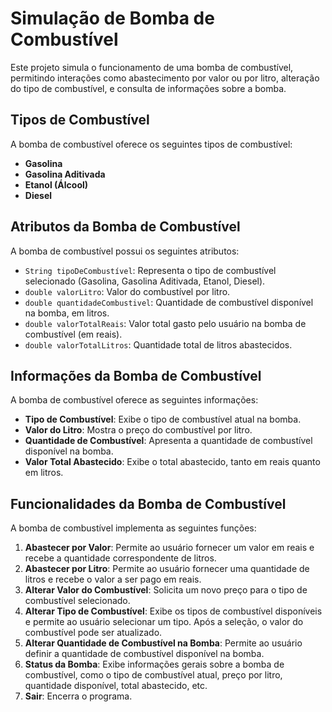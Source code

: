 # Simulação de Bomba de Combustível

Este projeto simula o funcionamento de uma bomba de combustível, permitindo interações como abastecimento por valor ou por litro, alteração do tipo de combustível, e consulta de informações sobre a bomba.

## Tipos de Combustível

A bomba de combustível oferece os seguintes tipos de combustível:
- **Gasolina**
- **Gasolina Aditivada**
- **Etanol (Álcool)**
- **Diesel**

## Atributos da Bomba de Combustível

A bomba de combustível possui os seguintes atributos:
- `String tipoDeCombustível`: Representa o tipo de combustível selecionado (Gasolina, Gasolina Aditivada, Etanol, Diesel).
- `double valorLitro`: Valor do combustível por litro.
- `double quantidadeCombustivel`: Quantidade de combustível disponível na bomba, em litros.
- `double valorTotalReais`: Valor total gasto pelo usuário na bomba de combustível (em reais).
- `double valorTotalLitros`: Quantidade total de litros abastecidos.

## Informações da Bomba de Combustível

A bomba de combustível oferece as seguintes informações:
- **Tipo de Combustível**: Exibe o tipo de combustível atual na bomba.
- **Valor do Litro**: Mostra o preço do combustível por litro.
- **Quantidade de Combustível**: Apresenta a quantidade de combustível disponível na bomba.
- **Valor Total Abastecido**: Exibe o total abastecido, tanto em reais quanto em litros.

## Funcionalidades da Bomba de Combustível

A bomba de combustível implementa as seguintes funções:

1. **Abastecer por Valor**: Permite ao usuário fornecer um valor em reais e recebe a quantidade correspondente de litros.
2. **Abastecer por Litro**: Permite ao usuário fornecer uma quantidade de litros e recebe o valor a ser pago em reais.
3. **Alterar Valor do Combustível**: Solicita um novo preço para o tipo de combustível selecionado.
4. **Alterar Tipo de Combustível**: Exibe os tipos de combustível disponíveis e permite ao usuário selecionar um tipo. Após a seleção, o valor do combustível pode ser atualizado.
5. **Alterar Quantidade de Combustível na Bomba**: Permite ao usuário definir a quantidade de combustível disponível na bomba.
6. **Status da Bomba**: Exibe informações gerais sobre a bomba de combustível, como o tipo de combustível atual, preço por litro, quantidade disponível, total abastecido, etc.
7. **Sair**: Encerra o programa.

